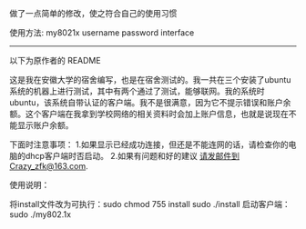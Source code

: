做了一点简单的修改，使之符合自己的使用习惯

使用方法: my8021x username password interface

-----------------------------------------------------------------------------------------
以下为原作者的 README

这是我在安徽大学的宿舍编写，也是在宿舍测试的。我一共在三个安装了ubuntu系统的机器上进行测试，其中有两个通过了测试，能够联网。我的系统时ubuntu，该系统自带认证的客户端。我不是很满意，因为它不提示错误和账户余额。这个客户端在我拿到学校网络的相关资料时会加上账户信息，也就是说现在不能显示账户余额。

下面时注意事项：
1.如果显示已经成功连接，但还是不能连网的话，请检查你的电脑的dhcp客户端时否启动。
2.如果有问题和好的建议 请发邮件到Crazy_zfk@163.com.

使用说明：

将install文件改为可执行：sudo chmod 755 install 
                         sudo ./install
启动客户端：sudo ./my802.1x
